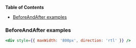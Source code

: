<!-- START doctoc generated TOC please keep comment here to allow auto update -->
<!-- DON'T EDIT THIS SECTION, INSTEAD RE-RUN doctoc TO UPDATE -->

**Table of Contents**

- [BeforeAndAfter examples](#beforeandafter-examples)

<!-- END doctoc generated TOC please keep comment here to allow auto update -->

### BeforeAndAfter examples

```jsx
<div style={{ maxWidth: '800px', direction: 'rtl' }} />
```
